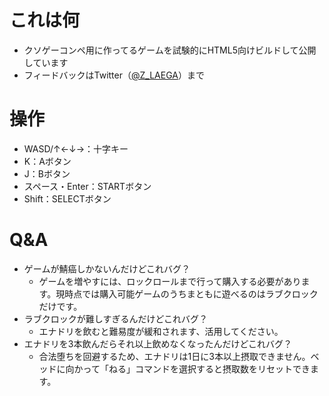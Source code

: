 # これは何
- クソゲーコンペ用に作ってるゲームを試験的にHTML5向けビルドして公開しています
- フィードバックはTwitter（[@Z_LAEGA](https://twitter.com/Z_LAEGA)）まで

# 操作
- WASD/↑←↓→：十字キー
- K：Aボタン
- J：Bボタン
- スペース・Enter：STARTボタン
- Shift：SELECTボタン
# Q&A
- ゲームが鯖癌しかないんだけどこれバグ？
  - ゲームを増やすには、ロックロールまで行って購入する必要があります。現時点では購入可能ゲームのうちまともに遊べるのはラブクロックだけです。
- ラブクロックが難しすぎるんだけどこれバグ？
  - エナドリを飲むと難易度が緩和されます、活用してください。
- エナドリを3本飲んだらそれ以上飲めなくなったんだけどこれバグ？
  - 合法堕ちを回避するため、エナドリは1日に3本以上摂取できません。ベッドに向かって「ねる」コマンドを選択すると摂取数をリセットできます。
